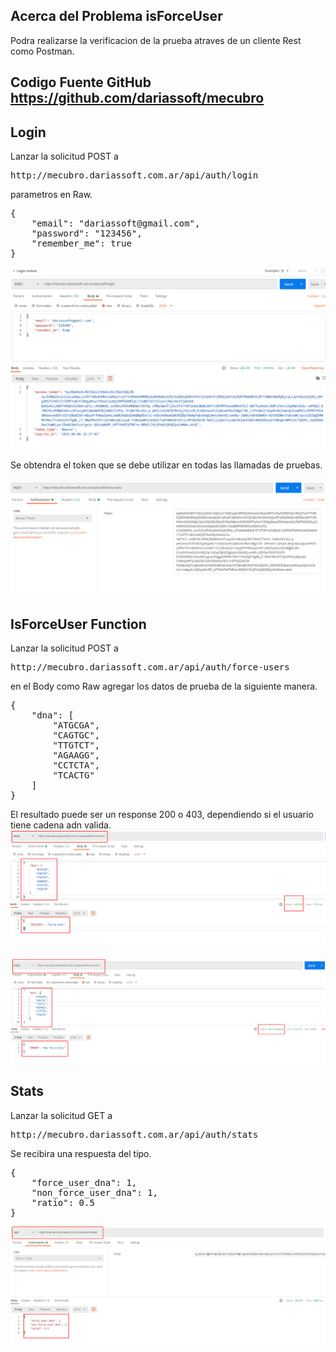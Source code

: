 ## Acerca del Problema isForceUser

Podra realizarse la verificacion de la prueba atraves de un cliente Rest como Postman. 

## Codigo Fuente GitHub https://github.com/dariassoft/mecubro

## Login
Lanzar la solicitud POST a
<pre>
http://mecubro.dariassoft.com.ar/api/auth/login
</pre>
parametros en Raw.
<pre>
{
    "email": "dariassoft@gmail.com",
    "password": "123456",
    "remember_me": true
}
</pre>
![Login](API_Login.png)

Se obtendra el token que se debe utilizar en todas las llamadas de pruebas.

![Login_response](API_Force_User_Post_BearerToken.png)

## IsForceUser Function
Lanzar la solicitud POST a 
<pre>
http://mecubro.dariassoft.com.ar/api/auth/force-users
</pre>
en el Body como Raw agregar los datos de prueba de la siguiente manera.
<pre>
{
    "dna": [
        "ATGCGA",
        "CAGTGC",
        "TTGTCT",
        "AGAAGG",
        "CCTCTA",
        "TCACTG"
    ]
}
</pre>

El resultado puede ser un response 200 o 403, dependiendo si el usuario tiene cadena adn valida.
![HTTP200_Response](API_Force_User_Post_200_HTTP.png)

![403 Forbidden_Response](API_Force_User_Post_403_Forbiden.png)


## Stats 
Lanzar la solicitud GET a
<pre>
http://mecubro.dariassoft.com.ar/api/auth/stats
</pre>

Se recibira una respuesta del tipo.
<pre>
{
    "force_user_dna": 1,
    "non_force_user_dna": 1,
    "ratio": 0.5
}
</pre>

![Stats_Response](API_Force_Stats.png)



